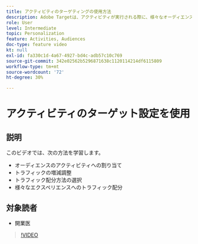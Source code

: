 ```yaml
---
title: アクティビティのターゲティングの使用方法
description: Adobe Targetは、アクティビティが実行される際に、様々なオーディエンスに表示されるエクスペリエンスを制御するための様々なレバーを提供します。 オーディエンスとトラフィックの配分を使用して、誰に何を表示するかを制御する方法を説明します。
role: User
level: Intermediate
topic: Personalization
feature: Activities, Audiences
doc-type: feature video
kt: null
exl-id: fa330c1d-4a67-4927-bd4c-adb57c10c769
source-git-commit: 342e02562b5296871638c1120114214df6115809
workflow-type: tm+mt
source-wordcount: '72'
ht-degree: 30%

---
```


# アクティビティのターゲット設定を使用

## 説明

このビデオでは、次の方法を学習します。

* オーディエンスのアクティビティへの割り当て
* トラフィックの増減調整
* トラフィック配分方法の選択
* 様々なエクスペリエンスへのトラフィック配分

## 対象読者

* 開業医

>[!VIDEO](https://video.tv.adobe.com/v/17385/?quality=12)
